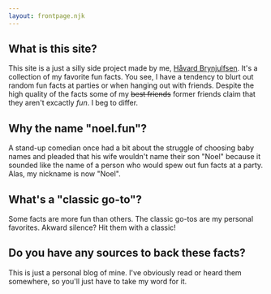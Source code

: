 ```yaml
---
layout: frontpage.njk
---
```


## What is this site?

This site is a just a silly side project made by me, [Håvard Brynjulfsen](https://havardbrynjulfsen.design). It's a collection of my favorite fun facts. You see, I have a tendency to blurt out random fun facts at parties or when hanging out with friends. Despite the high quality of the facts some of my ~~best friends~~ former friends claim that they aren't excactly _fun_. I beg to differ.

## Why the name "noel.fun"?

A stand-up comedian once had a bit about the struggle of choosing baby names and pleaded that his wife wouldn't name their son "Noel" because it sounded like the name of a person who would spew out fun facts at a party. Alas, my nickname is now "Noel".

## What's a "classic go-to"?

Some facts are more fun than others. The classic go-tos are my personal favorites. Akward silence? Hit them with a classic!

## Do you have any sources to back these facts?

This is just a personal blog of mine. I've obviously read or heard them somewhere, so you'll just have to take my word for it.

